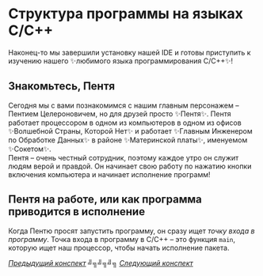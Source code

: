 # Структура программы на языках C/C++

Наконец-то мы завершили установку нашей IDE и готовы приступить к изучению нашего :sparkles:любимого языка программирования C/C++:sparkles:!

## Знакомьтесь, Пентя

Сегодня мы с вами познакомимся с нашим главным персонажем – Пентием Целероновичем, но для друзей просто :sparkles:Пентя:sparkles:. Пентя работает процессором в одном из компьютеров в одном из офисов :sparkles:Волшебной Страны, Которой Нет:sparkles: и работает :sparkles:Главным Инженером по Обработке Данных:sparkles: в районе :sparkles:Материнской платы:sparkles:, именуемом :sparkles:Сокетом:sparkles:.<br>
Пентя – очень честный сотрудник, поэтому каждое утро он служит людям верой и правдой. Он начинает свою работу по нажатию кнопки включения компьютера и начинает исполнение программ!

## Пентя на работе, или как программа приводится в исполнение

Когда Пентю просят запустить программу, он сразу ищет _точку входа в программу_. Точка входа в программу в C/C++ – это функция `main`, которую ищет наш процессор, чтобы начать исполнение пакета.

[<u>_Предыдущий конспект_</u>](/summaries/summary2.md) ╝╗╝╗╝╗ [<u>_Следующий конспект_</u>](/summaries/summary4.md)
